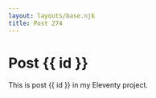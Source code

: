 ```yaml
---
layout: layouts/base.njk
title: Post 274
---
```


# Post {{ id }}

This is post {{ id }} in my Eleventy project.
